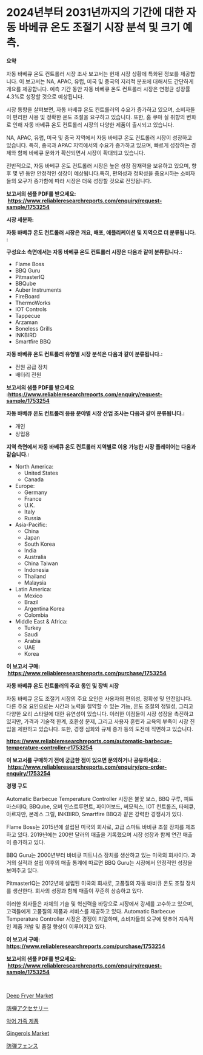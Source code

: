 <p><h1>2024년부터 2031년까지의 기간에 대한 자동 바베큐 온도 조절기 시장 분석 및 크기 예측.</h1></p><p><strong>요약</strong></p>
<p><p>자동 바베큐 온도 컨트롤러 시장 조사 보고서는 현재 시장 상황에 특화된 정보를 제공합니다. 이 보고서는 NA, APAC, 유럽, 미국 및 중국의 지리적 분포에 대해서도 간단하게 개요를 제공합니다. 예측 기간 동안 자동 바베큐 온도 컨트롤러 시장은 연평균 성장률 4.3%로 성장할 것으로 예상됩니다.</p><p>시장 동향을 살펴보면, 자동 바베큐 온도 컨트롤러의 수요가 증가하고 있으며, 소비자들이 편리한 사용 및 정확한 온도 조절을 요구하고 있습니다. 또한, 홈 쿠마 실 취향의 변화로 인해 자동 바베큐 온도 컨트롤러 시장의 다양한 제품이 출시되고 있습니다.</p><p>NA, APAC, 유럽, 미국 및 중국 지역에서 자동 바베큐 온도 컨트롤러 시장이 성장하고 있습니다. 특히, 중국과 APAC 지역에서의 수요가 증가하고 있으며, 빠르게 성장하는 경제와 함께 바베큐 문화가 확산되면서 시장이 확대되고 있습니다.</p><p>전반적으로, 자동 바베큐 온도 컨트롤러 시장은 높은 성장 잠재력을 보유하고 있으며, 향후 몇 년 동안 안정적인 성장이 예상됩니다.특히, 편의성과 정확성을 중요시하는 소비자들의 요구가 증가함에 따라 시장은 더욱 성장할 것으로 전망됩니다.</p></p>
<p><strong>보고서의 샘플 PDF를 받으세요: &nbsp;<a href="https://www.reliableresearchreports.com/enquiry/request-sample/1753254">https://www.reliableresearchreports.com/enquiry/request-sample/1753254</a></strong></p>
<p><strong>시장 세분화:</strong></p>
<p><strong> 자동 바베큐 온도 컨트롤러 시장은 개요, 배포, 애플리케이션 및 지역으로 더 분류됩니다. :</strong></p>
<p><strong>구성요소 측면에서는 자동 바베큐 온도 컨트롤러 시장은 다음과 같이 분류됩니다.:</strong></p>
<p><ul><li>Flame Boss</li><li>BBQ Guru</li><li>PitmasterIQ</li><li>BBQube</li><li>Auber Instruments</li><li>FireBoard</li><li>ThermoWorks</li><li>IOT Controls</li><li>Tappecue</li><li>Arzaman</li><li>Boneless Grills</li><li>INKBIRD</li><li>Smartfire BBQ</li></ul></p>
<p><strong> 자동 바베큐 온도 컨트롤러 유형별 시장 분석은 다음과 같이 분류됩니다.:</strong></p>
<p><ul><li>전원 공급 장치</li><li>배터리 전원</li></ul></p>
<p><strong>보고서의 샘플 PDF를 받으세요 :<a href="https://www.reliableresearchreports.com/enquiry/request-sample/1753254">https://www.reliableresearchreports.com/enquiry/request-sample/1753254</a></strong></p>
<p><strong> 자동 바베큐 온도 컨트롤러 응용 분야별 시장 산업 조사는 다음과 같이 분류됩니다.:</strong></p>
<p><ul><li>개인</li><li>상업용</li></ul></p>
<p><strong>지역 측면에서 자동 바베큐 온도 컨트롤러 지역별로 이용 가능한 시장 플레이어는 다음과 같습니다.:</strong></p>
<p><ul>
    <li>
        North America:
        <ul>
            <li>United States</li>
            <li>Canada</li>
        </ul>
    </li>
    <li>
        Europe:
        <ul>
            <li>Germany</li>
            <li>France</li>
            <li>U.K.</li>
            <li>Italy</li>
            <li>Russia</li>
        </ul>
    </li>
    <li>
        Asia-Pacific:
        <ul>
            <li>China</li>
            <li>Japan</li>
            <li>South Korea</li>
            <li>India</li>
            <li>Australia</li>
            <li>China Taiwan</li>
            <li>Indonesia</li>
            <li>Thailand</li>
            <li>Malaysia</li>
        </ul>
    </li>
    <li>
        Latin America:
        <ul>
            <li>Mexico</li>
            <li>Brazil</li>
            <li>Argentina Korea</li>
            <li>Colombia</li>
        </ul>
    </li>
    <li>
        Middle East & Africa:
        <ul>
            <li>Turkey</li>
            <li>Saudi</li>
            <li>Arabia</li>
            <li>UAE</li>
            <li>Korea</li>
        </ul>
    </li>
    </ul></p>
<p><strong>이 보고서 구매: &nbsp;<a href="https://www.reliableresearchreports.com/purchase/1753254">https://www.reliableresearchreports.com/purchase/1753254</a></strong></p>
<p><strong>자동 바베큐 온도 컨트롤러의 주요 동인 및 장벽 시장</strong></p>
<p><p>자동 바베큐 온도 조절기 시장의 주요 요인은 사용자의 편의성, 정확성 및 안전입니다. 다른 주요 요인으로는 시간과 노력을 절약할 수 있는 기능, 온도 조절의 정밀성, 그리고 다양한 요리 스타일에 대한 유연성이 있습니다. 이러한 이점들이 시장 성장을 촉진하고 있지만, 가격과 기술적 한계, 호환성 문제, 그리고 사용자 훈련과 교육의 부족이 시장 진입을 제한하고 있습니다. 또한, 경쟁 심화와 규제 증가 등의 도전에 직면하고 있습니다.</p></p>
<p><strong><a href="https://www.reliableresearchreports.com/automatic-barbecue-temperature-controller-r1753254">https://www.reliableresearchreports.com/automatic-barbecue-temperature-controller-r1753254</a></strong></p>
<p><strong>이 보고서를 구매하기 전에 궁금한 점이 있으면 문의하거나 공유하세요.: &nbsp;<a href="https://www.reliableresearchreports.com/enquiry/pre-order-enquiry/1753254">https://www.reliableresearchreports.com/enquiry/pre-order-enquiry/1753254</a></strong></p>
<p><strong>경쟁 구도</strong></p>
<p><p>Automatic Barbecue Temperature Controller 시장은 불꽃 보스, BBQ 구루, 피트마스터IQ, BBQube, 오버 인스트루먼트, 파이어보드, 써모웍스, IOT 컨트롤즈, 타페큐, 아르자만, 본레스 그릴, INKBIRD, Smartfire BBQ과 같은 강력한 경쟁사가 있다.</p><p>Flame Boss는 2015년에 설립된 미국의 회사로, 고급 스마트 바비큐 조절 장치를 제조하고 있다. 2019년에는 200만 달러의 매출을 기록했으며 시장 성장과 함께 연간 매출이 증가하고 있다.</p><p>BBQ Guru는 2000년부터 바비큐 피트니스 장치를 생산하고 있는 미국의 회사이다. 과거의 실적과 설립 이후의 매출 통계에 따르면 BBQ Guru는 시장에서 안정적인 성장을 보여주고 있다.</p><p>PitmasterIQ는 2012년에 설립된 미국의 회사로, 고품질의 자동 바비큐 온도 조절 장치를 생산한다. 회사의 성장과 함께 매출이 꾸준히 상승하고 있다.</p><p>이러한 회사들은 자체의 기술 및 혁신력을 바탕으로 시장에서 강세를 고수하고 있으며, 고객들에게 고품질의 제품과 서비스를 제공하고 있다. Automatic Barbecue Temperature Controller 시장은 경쟁이 치열하며, 소비자들의 요구에 맞추어 지속적인 제품 개발 및 품질 향상이 이루어지고 있다.</p></p>
<p><strong>이 보고서 구매: &nbsp; <a href="https://www.reliableresearchreports.com/purchase/1753254">https://www.reliableresearchreports.com/purchase/1753254</a></strong></p>
<p><strong>보고서의 샘플 PDF를 받으세요: &nbsp;<a href="https://www.reliableresearchreports.com/enquiry/request-sample/1753254">https://www.reliableresearchreports.com/enquiry/request-sample/1753254</a></strong><strong></strong></p>
<p>&nbsp;</p>
<p><p><a href="https://github.com/globismark/Market-Research-Report-List-2/blob/main/deep-fryer-market.md">Deep Fryer Market</a></p><p><a href="https://github.com/bevdtkn4419963/Market-Research-Report-List-1/blob/main/314679928456.md">防弾アクセサリー</a></p><p><a href="https://github.com/vsoq0zknh59/Market-Research-Report-List-1/blob/main/495645025903.md">악어 가죽 제품</a></p><p><a href="https://issuu.com/reportprime-2/docs/gingerols-market-size-2030.pptx">Gingerols Market</a></p><p><a href="https://github.com/MosesSpinka1914/Market-Research-Report-List-1/blob/main/614012728457.md">防弾フェンス</a></p></p>